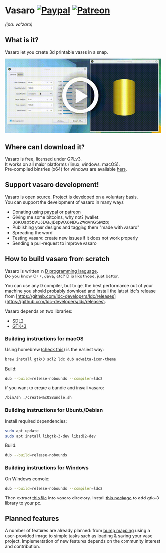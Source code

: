 # Vasaro [![Paypal](https://img.shields.io/badge/donate-paypal-blue.svg)](https://paypal.me/andreafontana/10) [![Patreon](https://img.shields.io/badge/donate-patreon-orange.svg)](https://patreon.com/vasaro/)

*(ipa: va'zarɔ)*



## What is it?
Vasaro let you create 3d printable vases in a snap. 

[![Vasaro preview](res/demo.gif)](https://www.youtube.com/watch?v=HkYo8WCW9jM)


## Where can I download it?
Vasaro is free, licensed under GPLv3.  
It works on all major platforms (linux, windows, macOS).  
Pre-compiled binaries (x64) for windows are available [here](http://github.com/trikko/vasaro/releases).

## Support vasaro development!
Vasaro is open source. Project is developed on a voluntary basis.  
You can support the development of vasaro in many ways:
* Donating using [paypal](https://www.paypal.me/andreafontana/10) or [patreon](https://patreon.com/vasaro/) 
* Giving me some bitcoins, why not?  (wallet: 38KUap5bVU8DQJjEepwX8NDG2wdvhGSMzb)
* Publishing your designs and tagging them "made with vasaro"
* Spreading the word
* Testing vasaro: create new issues if it does not work properly
* Sending a pull-request to improve vasaro

## How to build vasaro from scratch
Vasaro is written in [D programming language](https://dlang.org).  
Do you know C++, Java, etc? D is like those, just better.

You can use any D compiler, but to get the best performance out of your machine you should probably download and install the latest ldc's release from [https://github.com/ldc-developers/ldc/releases](https://github.com/ldc-developers/ldc/releases).

Vasaro depends on two libraries:
* [SDL2](https://www.libsdl.org/)
* [GTK+3](https://www.gtk.org/)

### Building instructions for **macOS**

Using homebrew ([check this](https://brew.sh/)) is the easiest way:

```bash
brew install gtk+3 sdl2 ldc dub adwaita-icon-theme
```
Build:
```bash
dub --build=release-nobounds --compiler=ldc2
```
If you want to create a bundle and install vasaro:
```bash
/bin/sh ./createMacOSBundle.sh
```

### Building instructions for **Ubuntu/Debian**

Install required dependencies:
```bash
sudo apt update
sudo apt install libgtk-3-dev libsdl2-dev  
```

Build:
```bash
dub --build=release-nobounds
```

### Building instructions for **Windows**

On Windows console:
```bash
dub --build=release-nobounds --compiler=ldc2
```

Then extract [this file](https://www.libsdl.org/release/SDL2-2.0.9-win32-x64.zip) into vasaro directory. Install [this package](https://github.com/tschoonj/GTK-for-Windows-Runtime-Environment-Installer/releases) to add gtk+3 library to your pc.


## Planned features

A number of features are already planned: from [bump mapping](https://en.wikipedia.org/wiki/Bump_mapping) using a user-provided image to simple tasks such as loading & saving your vase project. Implementation of new features depends on the community interest and contribution.
